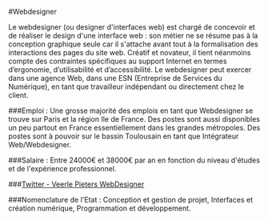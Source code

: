 #Webdesigner

Le webdesigner (ou designer d'interfaces web) est chargé de concevoir et de réaliser le design d'une interface web : son métier ne se résume pas à la conception graphique seule car il s'attache avant tout à la formalisation des interactions des pages du site web.  Créatif et novateur, il tient néanmoins compte des contraintes spécifiques au support Internet en termes d’ergonomie, d’utilisabilité et d’accessibilité. Le webdesigner  peut exercer dans une agence Web, dans une ESN (Entreprise de Services du Numérique), en tant que travailleur indépendant ou directement chez le client.

###Emploi :
Une grosse majorité des emplois en tant que Webdesigner se trouve sur Paris et la région Ile de France.
Des postes sont aussi disponibles un peu partout en France essentiellement dans les grandes métropoles.
Des postes sont à pouvoir sur le bassin Toulousain en tant que Intégrateur Web/Webdesigner.

###Salaire : 
Entre 24000€ et 38000€ par an en fonction du niveau d'études et de l'expérience professionnel.

###[Twitter - Veerle Pieters WebDesigner](https://twitter.com/vpieters "Veerle Pieters WebDesigner")

###Nomenclature de l'Etat : 
 Conception et gestion de projet, Interfaces et création numérique, Programmation et développement.
